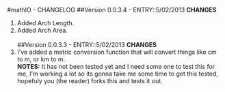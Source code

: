 #mathIO - CHANGELOG
##Version 0.0.3.4 - ENTRY::5/02/2013
<b>CHANGES</b><br>
1. Added Arch Length.<br>
2. Added Arch Area.<br><br>
##Version 0.0.3.3 - ENTRY::5/02/2013
<b>CHANGES</b><br>
1. I've added a metric conversion function that will convert things like cm to m, or km to m.<br>
<b>NOTES:</b> It has not been tested yet and I need some one to test this for me, I'm working a lot so its gonna take me some time to get this tested, hopefuly you (the reader) forks this and tests it out.

